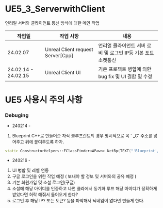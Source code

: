 # UE5_3_ServerwithClient
언리얼 서버와 클라이언트 통신 방식에 대한 메인 작업

| 작업일 | 작업 사항 | 내용 |
|---|---|---|
|24.02.07| Unreal Client request Server[Cpp] | 언리얼 클라이언트 서버 로비 및 로그인 IP등 기본 포트 소켓통신|
|24.02.14 - 24.02.15| Unreal Client UI | 기존 프로젝트 병합에 의한 bug fix 및 UI 결합 및 수정 | 



# UE5 사용시 주의 사항
### Debuging
- 240214 - 
1. Blueprint  C++로 만들어준 자식 블루프린트의 경우 명시적으로 꼭 ' _C' 주소를 넣어주고 뒤에 붙여주도록 하자. 
  ```cpp
  static ConstructorHelpers::FClassFinder<APawn> NetBp(TEXT("'Blueprint'/Game/HitUP/Widgets/Actors/BPC_NetActor.BPC_NetActor_C'"));
  ```
- 240216 -
1. UI 병합 및 레벨 연동
2. 구글 로그인을 위한 작업 예정 ( 보내야 할 정보 및 서버와의 공유 예정 )
3. 기본 회원가입 및 소셜 로그인(구글)
4. 소셜에 해당 아이디를 인증하고 나면 클라에서 동기화 루프 해당 아이디가 정확하게 받았다면 허락 해줘서 들어오게 한다?
5. 로그인 후 해당 IP? 또는 토큰? 등을 파악해서 닉네임이 없다면 만들게 한다. 
